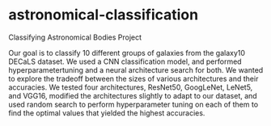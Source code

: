 # astronomical-classification
Classifying Astronomical Bodies Project

Our goal is to classify 10 different groups of galaxies from the galaxy10 DECaLS dataset. We used a CNN classification model, and performed hyperparametertuning and a neural architecture search for both. We wanted to explore the tradeoff between the sizes of various architectures and their accuracies. We tested four architectures, ResNet50, GoogLeNet, LeNet5, and VGG16, modified the architectures slightly to adapt to our dataset, and used random search to perform hyperparameter tuning on each of them to find the optimal values that yielded the highest accuracies.

